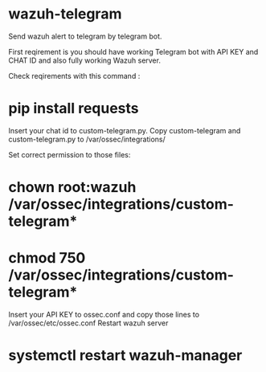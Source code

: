 # wazuh-telegram
Send wazuh alert to telegram by telegram bot.

First reqirement is you should have working Telegram bot with API KEY and CHAT ID and also fully working Wazuh server.

Check reqirements with this command :

# pip install requests

Insert your chat id to custom-telegram.py. Copy custom-telegram and custom-telegram.py to /var/ossec/integrations/

Set correct permission to those files:

# chown root:wazuh /var/ossec/integrations/custom-telegram*
# chmod 750 /var/ossec/integrations/custom-telegram*

Insert your API KEY to ossec.conf and copy those lines to /var/ossec/etc/ossec.conf
Restart wazuh server

# systemctl restart wazuh-manager
